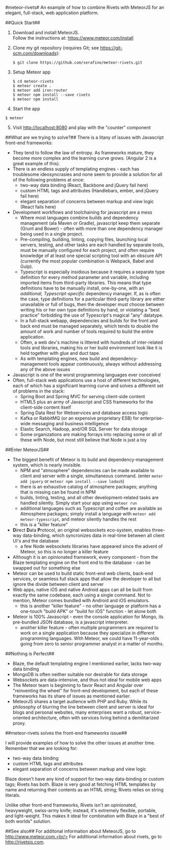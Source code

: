 #meteor-rivets#
An example of how to combine Rivets with MeteorJS for an elegant, full-stack, web application platform.

##Quick Start##
1. Download and install MeteorJS.<br/>
    Follow the instructions at: https://www.meteor.com/install

2. Clone my git repository (requires Git; see https://git-scm.com/downloads):
    ```
    $ git clone https://github.com/serafino/meteor-rivets.git
    ```

3. Setup Meteor app 
    ```
    $ cd meteor-rivets
    $ meteor create .
    $ meteor add iron:router
    $ meteor npm install --save rivets
    $ meteor npm install
    ```
 
4. Start the app
  ```
  $ meteor
  ```

5. Visit [http://localhost:8080](http://localhost:8080) and play with the "counter" component

##What are we trying to solve?##
There is a litany of issues with Javascript front-end frameworks:

* They tend to follow the law of entropy. As frameworks mature, they become more complex and the learning curve grows. (Angular 2 is a great example of this).
* There is an endless supply of templating engines - each has troublesome ideosyncrasies and none seem to provide a solution for all of the following problems at once:
    - two-way data binding (React, Backbone and jQuery fail here)
    - custom HTML tags and attributes (Handlebars, ember, and jQuery fail here)
    - elegant separation of concerns between markup and view logic (React fails here)
* Development workflows and toolchaining for javascript are a mess
    - Where most languages combine builds and dependency management (ala Maven or Gradle), javascript keep them separate (Grunt and Bower) - often with more than one dependency manager being used in a single project.
    - Pre-compiling, building, linting, copying files, launching local servers, testing, and other tasks are each handled by separate tools, must be manually configured for each project, and often require knowledge of at least one special scripting tool with an obscure API (currently the most popular combination is Webpack, Babel and Gulp).
    - Typescript is especially insidious because it requires a separate type definition for every method parameter and variable, including imported items from third-party libraries. This means that type definitions have to be manually install, one-by-one, with an *additional, Typescript-specific* dependency manager. If, as is often the case, type definitions for a particular third-party library are either unavailable or full of bugs, then the developer must choose between writing his or her own type definitions by hand, or violating a "best practice" forbidding the use of Typescript's magical "any" datatype.
    - In a full-stack webapp, dependencies and builds for the front and back end must be managed separately, which tends to double the amount of work and number of tools required to build the entire application.
    - Often, a web dev's machine is littered with hundreds of inter-related tools and libraries, making his or her build environment look like it is held together with glue and duct tape.
    - As with templating engines, new build and dependency-management tools appear continuously, always without addressing any of the above issues
* Javascript is one of the worst programming languages ever conceived
* Often, full-stack web applications use a host of different technologies, each of which has a significant learning curve and solves a different set of problems in the stack:
    - Spring Boot and Spring MVC for serving client-side content
    - HTML5 plus an army of Javascript and CSS frameworks for the client-side content itself
    - Spring Data Rest for Webservices and database access logic
    - Kafka or RabbitMQ (or an expensive proprietary ESB) for enterprise-wide messaging and business intelligence
    - Elastic Search, Hadoop, and/OR SQL Server for data storage
    - Some organizations are making forrays into replacing some or all of these with Node, but most still believe that Node is just a toy

##Enter MeteorJS##
* The biggest benefit of Meteor is its build and dependency-management system, which is nearly invisible.
    - NPM and "atmosphere" dependencies can be made available to client and server with a single, simultaneous command. (enter `meter add jquery` or `meteor npm install --save lodash`)
    - there is an exhaustive catalog of atmosphere packages; anything that is missing can be found in NPM
    - builds, linting, testing, and all other development-related tasks are handled silently. Simply start your app using `meteor run` 
    - additional languages such as Typescript and coffee are available as Atmosphere packages; simply install a language with `meteor add meteor-typescript`, and meteor silently handles the rest
    - this is a "killer feature"
* **D**irect **D**ata **P**rotocol, an original websockets eco-system, enables three-way data-binding, which syncronizes data in real-time between all client UI's and the database
    - a few Node websockets libraries have appeared since the advent of Meteor, so this is no longer a killer feature
* Although it is an opinionated framework, every component - from the Blaze templating engine on the front end to the database - can be swapped out for something else
* Meteor can be used to build static front-end web clients, back-end services, or seamless full stack apps that allow the developer to all but ignore the divide between client and server
* Web apps, native iOS and native Android apps can all be built from exactly the same codebase, each using a single command. Not to mention, Meteor comes bundled with Android and iOS emulators.
    - this is another "killer feature" - no other language or platform has a one-touch "build APK" or "build for iOS" function - let alone both
* Meteor is 100% Javascript - even the console application for Mongo, its pre-bundled JSON database, is a javascript interpreter.
    - another killer feature - often multiple programmers are required to work on a single application because they specialize in different programming languages. With Meteor, we could have 11-year-olds going from zero to senior programmer analyst in a matter of months.

##Nothing is Perfect##
* Blaze, the default templating engine I mentioned earlier, lacks two-way data binding
* MongoDB is often neither suitable nor desirable for data storage
* Websockets are data-intensive, and thus not ideal for mobile web apps
* The Meteor team is beginning to favor React and Angular over "reinventing the wheel" for front-end development, but each of these frameworks has its share of issues as mentioned earlier.
* MeteorJS shares a target audience with PHP and Ruby. While its philosophy of blurring the line between client and server is ideal for blogs and personal websites, many enterprises want a robust, service-oriented architecture, often with services living behind a demilitarized proxy.

##meteor-rivets solves the front-end frameworks issue##

I will provide examples of how to solve the other issues at another time. Remember that we are looking for:
* two-way data binding
* custom HTML tags and attributes
* elegant separation of concerns between markup and view logic

Blaze doesn't have any kind of support for two-way data-binding or custom tags; Rivets has both. Blaze is very good at fetching HTML templates by name and returning their contents as an HTML string; Rivets relies on string literals.

Unlike other front-end frameworks, Rivets isn't an opinionated, heavyweight, swiss-army knife; instead, it's extremely flexible, portable, and light-weight. This makes it ideal for combination with Blaze in a "best of both worlds" solution.

##See also##
For additonal information about MeteorJS, go to http://www.meteor.com.<br/>
For additional information about rivets, go to http://rivetsjs.com.
